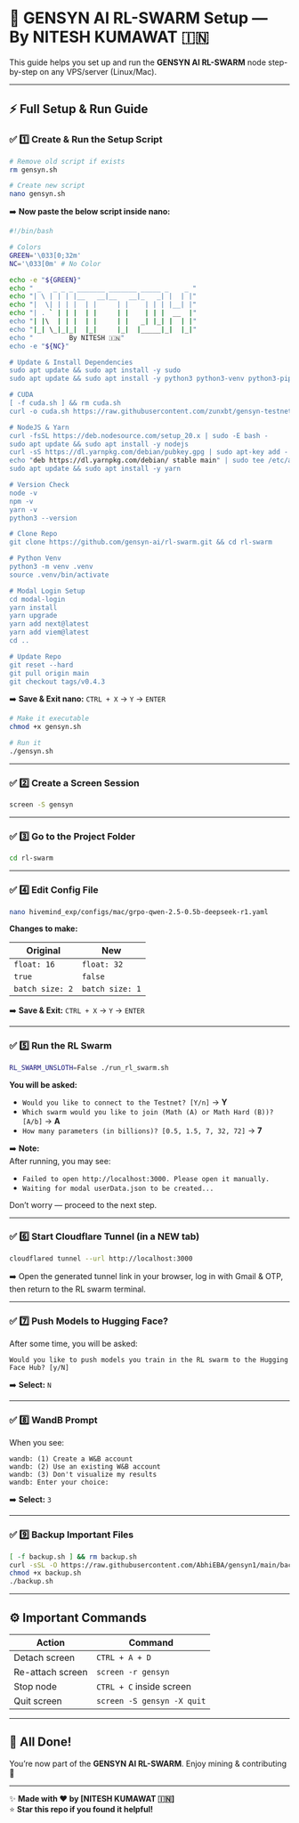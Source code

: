 # 🚀 GENSYN AI RL-SWARM Setup — By NITESH KUMAWAT 🇮🇳

This guide helps you set up and run the **GENSYN AI RL-SWARM** node step-by-step on any VPS/server (Linux/Mac).

---

## ⚡ **Full Setup & Run Guide**

### ✅ 1️⃣ **Create & Run the Setup Script**

```bash
# Remove old script if exists
rm gensyn.sh

# Create new script
nano gensyn.sh
```

➡️ **Now paste the below script inside nano:**

```bash
#!/bin/bash

# Colors
GREEN='\033[0;32m'
NC='\033[0m' # No Color

echo -e "${GREEN}"
echo " _   _ _ _ _______ _______ _____ _    _ "
echo "| \ | | | |__   __|__   __|_   _| |  | |"
echo "|  \| | | |  | |     | |    | | | |__| |"
echo "| . ` | | |  | |     | |    | | |  __  |"
echo "| |\  | | |  | |     | |   _| |_| |  | |"
echo "|_| \_|_|_|  |_|     |_|  |_____|_|  |_|"
echo "         By NITESH 🇮🇳"
echo -e "${NC}"

# Update & Install Dependencies
sudo apt update && sudo apt install -y sudo
sudo apt update && sudo apt install -y python3 python3-venv python3-pip curl wget screen git lsof nano unzip iproute2 build-essential gcc g++

# CUDA
[ -f cuda.sh ] && rm cuda.sh
curl -o cuda.sh https://raw.githubusercontent.com/zunxbt/gensyn-testnet/main/cuda.sh && chmod +x cuda.sh && . ./cuda.sh

# NodeJS & Yarn
curl -fsSL https://deb.nodesource.com/setup_20.x | sudo -E bash -
sudo apt update && sudo apt install -y nodejs
curl -sS https://dl.yarnpkg.com/debian/pubkey.gpg | sudo apt-key add -
echo "deb https://dl.yarnpkg.com/debian/ stable main" | sudo tee /etc/apt/sources.list.d/yarn.list
sudo apt update && sudo apt install -y yarn

# Version Check
node -v
npm -v
yarn -v
python3 --version

# Clone Repo
git clone https://github.com/gensyn-ai/rl-swarm.git && cd rl-swarm

# Python Venv
python3 -m venv .venv
source .venv/bin/activate

# Modal Login Setup
cd modal-login
yarn install
yarn upgrade
yarn add next@latest
yarn add viem@latest
cd ..

# Update Repo
git reset --hard
git pull origin main
git checkout tags/v0.4.3
```

➡️ **Save & Exit nano:** `CTRL + X` → `Y` → `ENTER`

```bash
# Make it executable
chmod +x gensyn.sh

# Run it
./gensyn.sh
```

---

### ✅ 2️⃣ **Create a Screen Session**

```bash
screen -S gensyn
```

---

### ✅ 3️⃣ **Go to the Project Folder**

```bash
cd rl-swarm
```

---

### ✅ 4️⃣ **Edit Config File**

```bash
nano hivemind_exp/configs/mac/grpo-qwen-2.5-0.5b-deepseek-r1.yaml
```

**Changes to make:**

| Original | New |
|----------|-----|
| `float: 16` | `float: 32` |
| `true` | `false` |
| `batch size: 2` | `batch size: 1` |

➡️ **Save & Exit:** `CTRL + X` → `Y` → `ENTER`

---

### ✅ 5️⃣ **Run the RL Swarm**

```bash
RL_SWARM_UNSLOTH=False ./run_rl_swarm.sh
```

**You will be asked:**

- `Would you like to connect to the Testnet? [Y/n]` → **Y**
- `Which swarm would you like to join (Math (A) or Math Hard (B))? [A/b]` → **A**
- `How many parameters (in billions)? [0.5, 1.5, 7, 32, 72]` → **7**

➡️ **Note:**  
After running, you may see:
- `Failed to open http://localhost:3000. Please open it manually.`
- `Waiting for modal userData.json to be created...`

Don’t worry — proceed to the next step.

---

### ✅ 6️⃣ **Start Cloudflare Tunnel (in a NEW tab)**

```bash
cloudflared tunnel --url http://localhost:3000
```

➡️ Open the generated tunnel link in your browser, log in with Gmail & OTP, then return to the RL swarm terminal.

---

### ✅ 7️⃣ **Push Models to Hugging Face?**

After some time, you will be asked:

```
Would you like to push models you train in the RL swarm to the Hugging Face Hub? [y/N]
```

➡️ **Select:** `N`

---

### ✅ 8️⃣ **WandB Prompt**

When you see:

```
wandb: (1) Create a W&B account
wandb: (2) Use an existing W&B account
wandb: (3) Don't visualize my results
wandb: Enter your choice:
```

➡️ **Select:** `3`

---

### ✅ 9️⃣ **Backup Important Files**

```bash
[ -f backup.sh ] && rm backup.sh
curl -sSL -O https://raw.githubusercontent.com/AbhiEBA/gensyn1/main/backup.sh
chmod +x backup.sh
./backup.sh
```

---

## ⚙️ **Important Commands**

| Action | Command |
|--------|---------|
| Detach screen | `CTRL + A + D` |
| Re-attach screen | `screen -r gensyn` |
| Stop node | `CTRL + C` inside screen |
| Quit screen | `screen -S gensyn -X quit` |

---

## 🎉 **All Done!**

You’re now part of the **GENSYN AI RL-SWARM**. Enjoy mining & contributing 🚀

---

✨ **Made with ❤️ by [NITESH KUMAWAT 🇮🇳]**  
⭐ **Star this repo if you found it helpful!**
